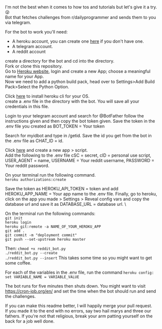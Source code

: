 I'm not the best when it comes to how tos and tutorials but let's give it a try. 😜 \
Bot that fetches challenges from r/dailyprogrammer and sends them to you via telegram.

For the bot to work you'll need: 
* A heroku account, you can create one [here](https://signup.heroku.com) if you don't have one. 
* A telegram account. 
* A reddit account

create a directory for the bot and cd into the directory. \
Fork or clone this repository. \
Go to [Heroku website](heroku.com), login and create a new App; choose a meaningful name for your App. \
Now we need to add a python build pack, head over to Settings>Add Build Pack>Select the Python Option. 

Click [here](https://devcenter.heroku.com/articles/heroku-cli) to install heroku cli for your OS. \
create a .env file in the directory with the bot. You will save all your credentials in this file. 

Login to your telegram account and search for @BotFather follow the instructions given and then copy the bot token  given.
Save the token in the .env file you created as BOT_TOKEN = Your token 

Search for myidbot and type in /getid. Save the id you get from the bot in the .env file as CHAT_ID = id. 

Click [here](https://ssl.reddit.com/prefs/apps/) and create a new app > script. \
Add the following to the .env file cSC = secret, cID = personal use script, USER_AGENT = name, USERNAME = Your reddit username, PASSWORD = Your reddit password. 

On your terminal run the following command. \
`heroku authorizations:create`

Save the token as HEROKU_API_TOKEN = token and add HEROKU_APP_NAME = Your app name to the .env file.
Finally, go to heroku, click on the app you made > Settings > Reveal config vars and copy the database url and save it as DATABASE_URL = database url. \

On the terminal run the following commands: \
`git init` \
`heroku login` \
`heroku git:remote -a NAME_OF_YOUR_HEROKU_APP` \
`git add .` \
`git commit -m "deployment commit"` \
`git push --set-upstream heroku master`

Then:
`chmod +x reddit_bot.py` \
`./reddit_bot.py --create` \
`./reddit_bot.py --insert` This takes some time so you might want to get some coffee.

For each of the variables in the .env file, run the command `heroku config: set VARIABLE_NAME = VARIABLE_VALUE`

The bot runs for five minutes then shuts down. You might want to visit https://cron-job.org/en/ and set the time when the bot should run and send the challenges.

If you can make this readme better, I will happily merge your pull request. \
If you made it to the end with no errors, say two hail marys and three our fathers. If you're not that religious, break your arm patting yourself on the back for a job well done.

